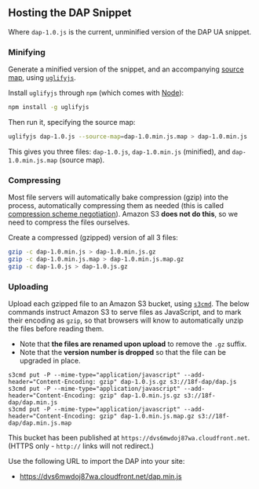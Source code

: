 ## Hosting the DAP Snippet

Where `dap-1.0.js` is the current, unminified version of the DAP UA snippet.

### Minifying

Generate a minified version of the snippet, and an accompanying [source map](https://developer.chrome.com/devtools/docs/javascript-debugging#source-maps), using [`uglifyjs`](http://lisperator.net/uglifyjs/).

Install `uglifyjs` through `npm` (which comes with [Node](http://nodejs.org)):

```bash
npm install -g uglifyjs
```

Then run it, specifying the source map:

```bash
uglifyjs dap-1.0.js --source-map=dap-1.0.min.js.map > dap-1.0.min.js
```

This gives you three files: `dap-1.0.js`, `dap-1.0.min.js` (minified), and `dap-1.0.min.js.map` (source map).

### Compressing

Most file servers will automatically bake compression (gzip) into the process, automatically compressing them as needed (this is called [compression scheme negotiation](https://en.wikipedia.org/wiki/HTTP_compression#Compression_scheme_negotiation)). Amazon S3 **does not do this**, so we need to compress the files ourselves.

Create a compressed (gzipped) version of all 3 files:

```bash
gzip -c dap-1.0.min.js > dap-1.0.min.js.gz
gzip -c dap-1.0.min.js.map > dap-1.0.min.js.map.gz
gzip -c dap-1.0.js > dap-1.0.js.gz
```

### Uploading

Upload each gzipped file to an Amazon S3 bucket, using [`s3cmd`](https://github.com/s3tools/s3cmd). The below commands instruct Amazon S3 to serve files as JavaScript, and to mark their encoding as `gzip`, so that browsers will know to automatically unzip the files before reading them. 

* Note that **the files are renamed upon upload** to remove the `.gz` suffix.
* Note that the **version number is dropped** so that the file can be upgraded in place.

```
s3cmd put -P --mime-type="application/javascript" --add-header="Content-Encoding: gzip" dap-1.0.js.gz s3://18f-dap/dap.js
s3cmd put -P --mime-type="application/javascript" --add-header="Content-Encoding: gzip" dap-1.0.min.js.gz s3://18f-dap/dap.min.js
s3cmd put -P --mime-type="application/javascript" --add-header="Content-Encoding: gzip" dap-1.0.min.js.map.gz s3://18f-dap/dap.min.js.map
```

This bucket has been published at `https://dvs6mwdoj87wa.cloudfront.net`. (HTTPS only - `http://` links will not redirect.)

Use the following URL to import the DAP into your site:

* https://dvs6mwdoj87wa.cloudfront.net/dap.min.js
